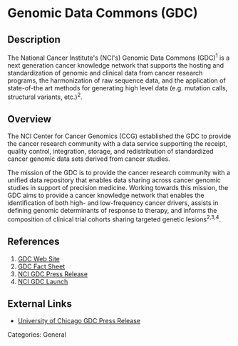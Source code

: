 # Genomic Data Commons (GDC) #

## Description ##
The National Cancer Institute's (NCI's) Genomic Data Commons (GDC)<sup>1</sup> is a next generation cancer knowledge network that supports the hosting and standardization of genomic and clinical data from cancer research programs, the harmonization of raw sequence data, and the application of state-of-the art methods for generating high level data (e.g. mutation calls, structural variants, etc.)<sup>2</sup>.

## Overview ##
The NCI Center for Cancer Genomics (CCG) established the GDC to provide the cancer research community with a data service supporting the receipt, quality control, integration, storage, and redistribution of standardized cancer genomic data sets derived from cancer studies.

The mission of the GDC is to provide the cancer research community with a unified data repository that enables data sharing across cancer genomic studies in support of precision medicine. Working towards this mission, the GDC aims to provide a cancer knowledge network that enables the identification of both high- and low-frequency cancer drivers, assists in defining genomic determinants of response to therapy, and informs the composition of clinical trial cohorts sharing targeted genetic lesions<sup>2,3,4</sup>.

## References ##
1. [GDC Web Site](https://gdc.cancer.gov)
2. [GDC Fact Sheet](https://gdc.cancer.gov/gdc-factsheet)
3. [NCI GDC Press Release](https://www.cancer.gov/news-events/press-releases/2014/GenomicDataCommonsNewsNote)
4. [NCI GDC Launch](https://www.cancer.gov/news-events/press-releases/2016/genomic-data-commons-launch)

## External Links ##
* [University of Chicago GDC Press Release](http://www.chicagotribune.com/news/ct-university-chicago-cancer-data-met-20141202-story.html)

Categories: General
